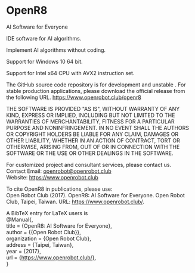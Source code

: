 # OpenR8
 
AI Software for Everyone

IDE software for AI algorithms.

Implement AI algorithms without coding.
    
Support for Windows 10 64 bit.

Support for Intel x64 CPU with AVX2 instruction set.
    
The GitHub source code repository is for development and unstable . For stable production applications, please download the official release from the following URL. https://www.openrobot.club/openr8       
	
THE SOFTWARE IS PROVIDED "AS IS", WITHOUT WARRANTY OF ANY KIND, EXPRESS OR IMPLIED, INCLUDING BUT NOT LIMITED TO THE WARRANTIES OF MERCHANTABILITY, FITNESS FOR A PARTICULAR PURPOSE AND NONINFRINGEMENT. IN NO EVENT SHALL THE AUTHORS OR COPYRIGHT HOLDERS BE LIABLE FOR ANY CLAIM, DAMAGES OR OTHER LIABILITY, WHETHER IN AN ACTION OF CONTRACT, TORT OR OTHERWISE, ARISING FROM, OUT OF OR IN CONNECTION WITH THE SOFTWARE OR THE USE OR OTHER DEALINGS IN THE SOFTWARE.
	
For customized project and consultant services, please contact us.  
Contact Email: openrobot@openrobot.club  
Website: https://www.openrobot.club  

To cite OpenR8 in publications, please use:  
Open Robot Club (2017). OpenR8: AI Software for Everyone. Open Robot Club, Taipei, Taiwan. URL: https://www.openrobot.club/.

A BibTeX entry for LaTeX users is  
  @Manual{,  
    title = {OpenR8: AI Software for Everyone},  
    author = {{Open Robot Club}},  
    organization = {Open Robot Club},  
    address = {Taipei, Taiwan},  
    year = {2017},  
    url = {https://www.openrobot.club/},  
  }  
